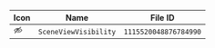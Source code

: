 | Icon | Name | File ID |
| ---  | ---  | ---     |
| ![](SceneViewVisibility.png) | `SceneViewVisibility` | `1115520048876784990` |
